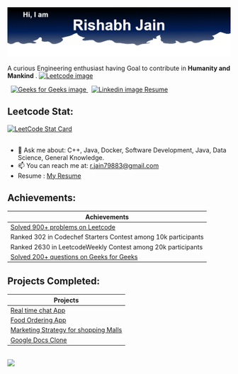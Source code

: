  <img src="https://raw.githubusercontent.com/rishbh/rishbh/main/Title.png" alt="Title image">
 

A curious Engineering enthusiast having Goal to contribute in **Humanity and Mankind** .
<a href="https://leetcode.com/rishbhjain/">
    <img src="https://leetcard.jacoblin.cool/rishbhjain?ext=heatmap" alt="Leetcode image">
  </a>
  
<p align='center'>
  
  &nbsp;
  <a href="https://auth.geeksforgeeks.org/user/jainrishb/profile">
    <img src="https://img.shields.io/badge/GeeksforGeeks-298D46?style=for-the-badge&logo=geeksforgeeks&logoColor=white" alt="Geeks for Geeks image">
  </a>
  &nbsp;
  <a href="https://www.linkedin.com/in/rishabh2002/">
    <img src="https://img.shields.io/badge/LinkedIn-0077B5?style=for-the-badge&logo=linkedin&logoColor=white" alt="Linkedin image">
  </a>
 <a href="https://drive.google.com/file/d/1sbg11U2OC6_rFpYs3vgLOBmpCRWIdSkP/view?usp=sharing">
    Resume
  </a>
</p>

## Leetcode Stat:

<a href="https://github.com/rishbh/rishbh">
  <img alt="LeetCode Stat Card" src="https://leetcode.card.workers.dev/rishbhjain?theme=default&font=baloo&extension=null" width="400"/>

      
</a>

</br>
</br>


- 💬 Ask me about: C++, Java, Docker, Software Development, Java, Data Science, General Knowledge.
- 📫 You can reach me at:   [r.jain79883@gmail.com](mailto:r.jain79883@gmail.com)
- Resume : [My Resume](https://drive.google.com/file/d/1sbg11U2OC6_rFpYs3vgLOBmpCRWIdSkP/view?usp=sharing)


## Achievements:

| Achievements | 
| --------------------- | 
| [Solved 900+ problems on Leetcode](https://leetcode.com/rishbhjain/)  | 
| Ranked 302 in Codechef Starters Contest among 10k participants |
| Ranked 2630 in LeetcodeWeekly Contest among 20k participants  |
| [Solved 200+ questions on Geeks for Geeks](https://auth.geeksforgeeks.org/user/jainrishb/profile)  | 


## Projects Completed:

| Projects | 
| --------------------- | 
| [Real time chat App](https://vartasadhan.herokuapp.com/)  | 
| [Food Ordering App](https://github.com/rishbh/pizzaapp)  | 
| [Marketing Strategy for shopping Malls](https://github.com/rishbh/Marketing-Strategy-for-shopping-mall) | 
| [Google Docs Clone](https://github.com/rishbh/googledoc)  | 

<br>
<img src= 'https://github-readme-stats.vercel.app/api?username=rishbh&show_icons=true&theme=algolia&hide=prs,contribs'>


